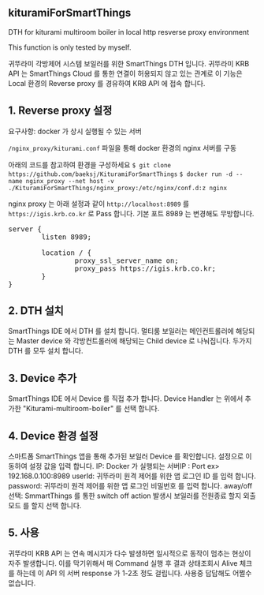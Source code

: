 ## kituramiForSmartThings
DTH for kiturami multiroom boiler in local http resverse proxy environment

This function is only tested by myself.

귀뚜라미 각방제어 시스템 보일러를 위한 SmartThings DTH 입니다.
귀뚜라미 KRB API 는 SmartThings Cloud 를 통한 연결이 허용되지 않고 있는 관계로
이 기능은 Local 환경의 Reverse proxy 를 경유하여 KRB API 에 접속 합니다.


## 1. Reverse proxy 설정 
요구사항: docker 가 상시 실행될 수 있는 서버

`/nginx_proxy/kiturami.conf` 파일을 통해 docker 환경의 nginx 서버를 구동

아래의 코드를 참고하여 환경을 구성하세요
`$ git clone https://github.com/baeksj/KituramiForSmartThings`
`$ docker run -d --name nginx_proxy --net host -v ./KituramiForSmartThings/nginx_proxy:/etc/nginx/conf.d:z nginx`

nginx proxy 는 아래 설정과 같이 `http://localhost:8989` 를 `https://igis.krb.co.kr` 로 Pass 합니다.
기본 포트 8989 는 변경해도 무방합니다.

<pre>
server {
        listen 8989;

        location / {
                proxy_ssl_server_name on;
                proxy_pass https://igis.krb.co.kr;
        }
}
</pre>

## 2. DTH 설치
SmartThings IDE 에서 DTH 를 설치 합니다.
멀티룸 보일러는 메인컨트롤러에 해당되는 Master device 와 각방컨트롤러에 해당되는 Child device 로 나눠집니다.
두가지 DTH 를 모두 설치 합니다.

## 3. Device 추가
SmartThings IDE 에서 Device 를 직접 추가 합니다.
Device Handler 는 위에서 추가한 "Kiturami-multiroom-boiler" 를 선택 합니다.

## 4. Device 환경 설정
스마트폼 SmartThings 앱을 통해 추가된 보일러 Device 를 확인합니다.
설정으로 이동하여 설정 값을 입력 합니다.
IP: Docker 가 실행되는 서버IP : Port ex> 192.168.0.100:8989
userId: 귀뚜라미 원격 제어를 위한 앱 로그인 ID 를 입력 합니다.
password: 귀뚜라미 원격 제어를 위한 앱 로그인 비밀번호 를 입력 합니다.
away/off 선택: SmmartThings 를 통한 switch off action 발생시 보일러를 전원종료 할지 외출모드 를 할지 선택 합니다.

## 5. 사용
귀뚜라미 KRB API 는 연속 메시지가 다수 발생하면 일시적으로 동작이 멈추는 현상이 자주 발생합니다.
이를 막기위해서 매 Command 실행 후 결과 상태조회시 Alive 체크를 하는데 이 API 의 서버 response 가 1-2초 정도 걸립니다.
사용중 답답해도 어쩔수 없습니다.
